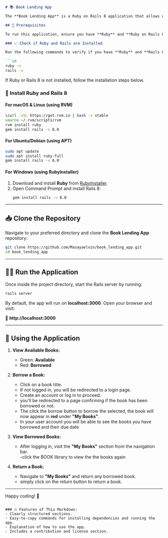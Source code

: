 ```markdown
# 📚 Book Lending App

The **Book Lending App** is a Ruby on Rails 8 application that allows users to browse available books, borrow them, and return them. Books that are available are shown in **green**, while borrowed books appear in **red**. Users must create an account to borrow books.

## 🚀 Prerequisites

To run this application, ensure you have **Ruby** and **Ruby on Rails 8** installed on your system.  

### ✅ Check if Ruby and Rails are Installed

Run the following commands to verify if you have **Ruby** and **Rails 8**:

```sh
ruby -v
rails -v
```

If Ruby or Rails 8 is not installed, follow the installation steps below.

### 🔧 Install Ruby and Rails 8

#### **For macOS & Linux (using RVM)**
```sh
\curl -sSL https://get.rvm.io | bash -s stable
source ~/.rvm/scripts/rvm
rvm install ruby
gem install rails -v 8.0
```

#### **For Ubuntu/Debian (using APT)**
```sh
sudo apt update
sudo apt install ruby-full
gem install rails -v 8.0
```

#### **For Windows (using RubyInstaller)**
1. Download and install **Ruby** from [RubyInstaller](https://rubyinstaller.org/).
2. Open Command Prompt and install Rails 8:
   ```sh
   gem install rails -v 8.0
   ```

---

## 📥 Clone the Repository

Navigate to your preferred directory and clone the **Book Lending App** repository:

```sh
git clone https://github.com/Masayaelvin/book_lending_app.git
cd book_lending_app
```

---

## 🏃‍♂️ Run the Application

Once inside the project directory, start the Rails server by running:

```sh
rails server
```

By default, the app will run on **localhost:3000**. Open your browser and visit:

🔗 **http://localhost:3000**

---

## 📖 Using the Application

1. **View Available Books:**  
   - Green: **Available**  
   - Red: **Borrowed**  

2. **Borrow a Book:**  
   - Click on a book title.  
   - If not logged in, you will be redirected to a login page.  
   - Create an account or log in to proceed. 
   - you'll be redirected to a page confirming if the book has been borrowed or not.
   - The click the borrow button to borrow the selected, the book will now appear in **red** under **"My Books"**. 
   - In your user account you will be able to see the books you have borrowed and their due date

3. **View Borrowed Books:**  
   - After logging in, visit the **"My Books"** section from the navigation bar.  
   -click the BOOK library to view the the books again

4. **Return a Book:**  
   - Navigate to **"My Books"** and return any borrowed book.  
   - simply click on the return button to return a book.
   

---



Happy coding! 🎉
```

### 🔥 Features of This Markdown:
- Clearly structured sections.
- Easy-to-copy commands for installing dependencies and running the app.
- Explanation of how to use the app.
- Includes a contribution and license section.
